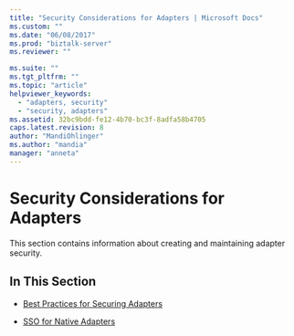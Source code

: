 ```yaml
---
title: "Security Considerations for Adapters | Microsoft Docs"
ms.custom: ""
ms.date: "06/08/2017"
ms.prod: "biztalk-server"
ms.reviewer: ""

ms.suite: ""
ms.tgt_pltfrm: ""
ms.topic: "article"
helpviewer_keywords: 
  - "adapters, security"
  - "security, adapters"
ms.assetid: 32bc9bdd-fe12-4b70-bc3f-8adfa58b4705
caps.latest.revision: 8
author: "MandiOhlinger"
ms.author: "mandia"
manager: "anneta"
---
```

# Security Considerations for Adapters
This section contains information about creating and maintaining adapter security.  
  
## In This Section  
  
-   [Best Practices for Securing Adapters](../core/best-practices-for-securing-adapters.md)  
  
-   [SSO for Native Adapters](../core/sso-for-native-adapters.md)
